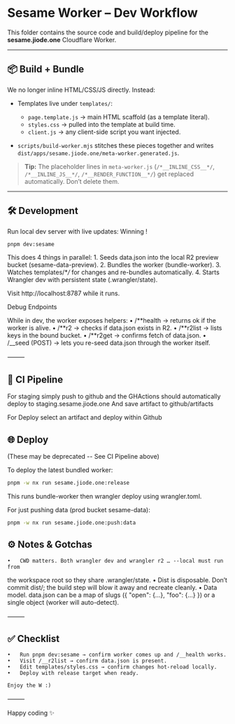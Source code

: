 # Sesame Worker – Dev Workflow

This folder contains the source code and build/deploy pipeline for the
**sesame.jiode.one** Cloudflare Worker.

---

## 📦 Build + Bundle

We no longer inline HTML/CSS/JS directly. Instead:

- Templates live under `templates/`:

  - `page.template.js` → main HTML scaffold (as a template literal).
  - `styles.css` → pulled into the template at build time.
  - `client.js` → any client-side script you want injected.

- `scripts/build-worker.mjs` stitches these pieces together and writes
  `dist/apps/sesame.jiode.one/meta-worker.generated.js`.

> **Tip:** The placeholder lines in `meta-worker.js` (`/*__INLINE_CSS__*/`,
> `/*__INLINE_JS__*/`, `/*__RENDER_FUNCTION__*/`) get replaced automatically.
> Don’t delete them.

---

## 🛠 Development

Run local dev server with live updates:
Winning !

```bash
pnpm dev:sesame
```

This does 4 things in parallel: 1. Seeds data.json into the local R2 preview bucket (sesame-data-preview). 2. Bundles the worker (bundle-worker). 3. Watches templates/\*_/_ for changes and re-bundles automatically. 4. Starts Wrangler dev with persistent state (.wrangler/state).

Visit http://localhost:8787 while it runs.

Debug Endpoints

While in dev, the worker exposes helpers:
• /**health → returns ok if the worker is alive.
• /**r2 → checks if data.json exists in R2.
• /**r2list → lists keys in the bound bucket.
• /**r2get → confirms fetch of data.json.
• /\_\_seed (POST) → lets you re-seed data.json through the worker itself.

⸻

## 🤖 CI Pipeline

For staging simply push to github and the GHActions should automatically deploy to staging.sesame.jiode.one
And save artifact to github/artifacts

For Deploy select an artifact and deploy within Github

## 🌐 Deploy

(These may be deprecated -- See CI Pipeline above)

To deploy the latest bundled worker:

```bash
pnpm -w nx run sesame.jiode.one:release
```

This runs bundle-worker then wrangler deploy using
wrangler.toml.

For just pushing data (prod bucket sesame-data):

```bash
pnpm -w nx run sesame.jiode.one:push:data
```

## ⚙️ Notes & Gotchas

    •	CWD matters. Both wrangler dev and wrangler r2 … --local must run from

the workspace root so they share .wrangler/state.
• Dist is disposable. Don’t commit dist/; the build step will blow it away
and recreate cleanly.
• Data model. data.json can be a map of slugs ({ "open": {...}, "foo": {...} })
or a single object (worker will auto-detect).

⸻

## ✅ Checklist

    •	Run pnpm dev:sesame → confirm worker comes up and /__health works.
    •	Visit /__r2list → confirm data.json is present.
    •	Edit templates/styles.css → confirm changes hot-reload locally.
    •	Deploy with release target when ready.

    Enjoy the W :)

⸻

Happy coding ✨
